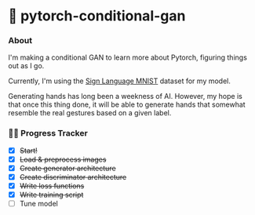# 🚦 pytorch-conditional-gan
### About
I'm making a conditional GAN to learn more about Pytorch, figuring things out as I go. 

Currently, I'm using the [Sign Language MNIST](https://www.kaggle.com/datasets/datamunge/sign-language-mnist) dataset for my model. 

Generating hands has long been a weekness of AI. However, my hope is that once this thing done, it will be able to generate hands that somewhat resemble the real gestures based on a given label. 
### 🧑‍💻 Progress Tracker
- [x] ~~Start!~~
- [x] ~~Load & preprocess images~~
- [x] ~~Create generator architecture~~
- [x] ~~Create discriminator architecture~~
- [x] ~~Write loss functions~~
- [x] ~~Write training script~~
- [ ] Tune model
